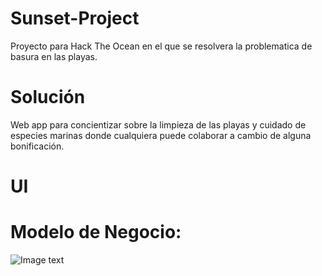 # Sunset-Project
Proyecto para Hack The Ocean en el que se resolvera la problematica de basura en las playas.

# Solución
Web app para concientizar sobre la limpieza de las playas y cuidado de especies marinas donde cualquiera puede colaborar a cambio de alguna bonificación.

# UI

# Modelo de Negocio:
![Image text](https://github.com/zzuljs/CppLearning/blob/master/CppLearning/raw/master/Itachi.jpg)